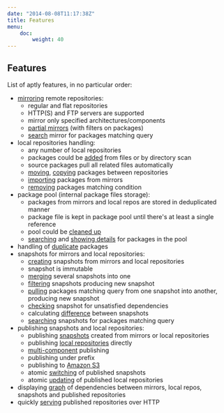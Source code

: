 ```yaml
---
date: "2014-08-08T11:17:38Z"
title: Features
menu:
    doc:
        weight: 40
---
```



Features
--------

List of aptly features, in no particular order:

* [mirroring](/doc/aptly/mirror/create/) remote repositories:
  * regular and flat repositories
  * HTTP(S) and FTP servers are supported
  * mirror only specified architectures/components
  * [partial mirrors](/doc/feature/query/) (with filters on packages)
  * [search](/doc/aptly/mirror/search/) mirror for packages matching query
* local repositories handling:
  * any number of local repositories
  * packages could be [added](/doc/aptly/repo/add/) from files or by directory scan
  * source packages pull all related files automatically
  * [moving](/doc/aptly/repo/move/), [copying](/doc/aptly/repo/copy/) packages between repositories
  * [importing](/doc/aptly/repo/import/) packages from mirrors
  * [removing](/doc/aptly/repo/import) packages matching condition
* package pool (internal package files storage):
  * packages from mirrors and local repos are stored in deduplicated manner
  * package file is kept in package pool until there's at least a single reference
  * pool could be [cleaned up](/doc/aptly/db/cleanup/)
  * [searching](/doc/aptly/package/search/) and [showing details](/doc/aptly/package/show/) for
    packages in the pool
* handling of [duplicate](/doc/feature/duplicate/) packages
* snapshots for mirrors and local repositories:
  * [creating](/doc/aptly/snapshot/create/) snapshots from mirrors and local repositories
  * snapshot is immutable
  * [merging](/doc/aptly/snapshot/merge/) several snapshots into one
  * [filtering](/doc/aptly/snapshot/filter/) snapshots producing new snapshot
  * [pulling](/doc/aptly/snapshot/pull/) packages matching query from one snapshot into another,
    producing new snapshot
  * [checking](/doc/aptly/snapshot/verify/) snapshot for unsatisfied dependencies
  * calculating [difference](/doc/aptly/snapshot/diff/) between snapshots
  * [searching](/doc/aptly/snapshot/search/) snapshots for packages matching query
* publishing snapshots and local repositories:
  * publishing [snapshots](/doc/aptly/publish/snapshot/) created from mirrors or local repositories
  * publishing [local repositories](/doc/aptly/publish/repo/) directly
  * [multi-component](/doc/feature/multi-component/) publishing
  * publishing under prefix
  * publishing to [Amazon S3](/doc/feature/s3/)
  * atomic [switching](/doc/aptly/publish/switch) of published snapshots
  * atomic [updating](/doc/aptly/publish/update) of published local repositories
* displaying [graph](/doc/aptly/graph/) of dependencies between mirrors, local repos, snapshots and
  published repositories
* quickly [serving](/doc/aptly/serve/) published repositories over HTTP
